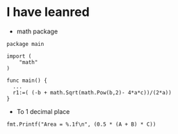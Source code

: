 # I have leanred

- math package

```
package main

import (
	"math"
)

func main() {
  ...
  r1:=( (-b + math.Sqrt(math.Pow(b,2)- 4*a*c))/(2*a))
}
```

- To 1 decimal place

```
fmt.Printf("Area = %.1f\n", (0.5 * (A + B) * C))

```
